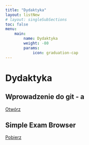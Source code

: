 ```yaml
---
title: "Dydaktyka"
layout: listNew
# layout: singleSubSections
toc: false
menu:
    main:
        name: Dydaktyka
        weight: -80
        params:
            icon: graduation-cap
---
```


# Dydaktyka

## Wprowadzenie do git - a

[Otwórz](/page/materials/git)

## Simple Exam Browser

[Pobierz](https://ii.pk.edu.pl/~kswaldek/media/files/SimpleExamBrowser.zip)